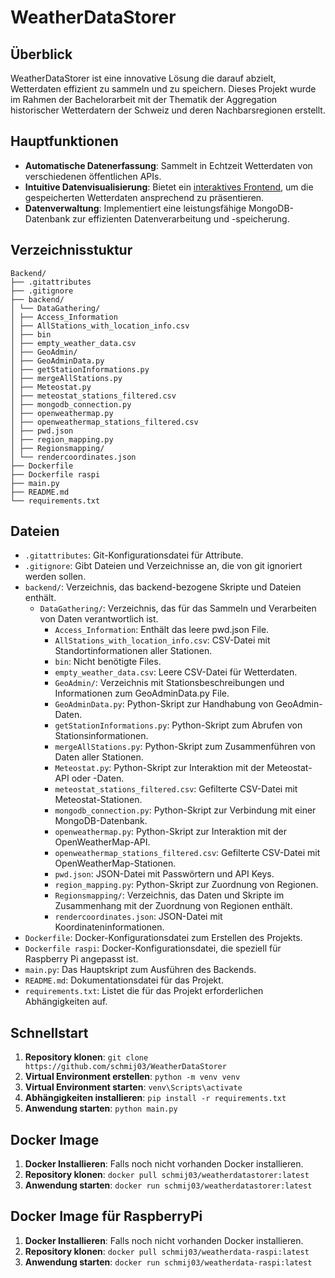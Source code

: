 # WeatherDataStorer

## Überblick
WeatherDataStorer ist eine innovative Lösung die darauf abzielt, Wetterdaten effizient zu sammeln und zu speichern. Dieses Projekt wurde im Rahmen der Bachelorarbeit mit der Thematik der Aggregation historischer Wetterdatern der Schweiz und deren Nachbarsregionen erstellt.

## Hauptfunktionen
- **Automatische Datenerfassung**: Sammelt in Echtzeit Wetterdaten von verschiedenen öffentlichen APIs.
- **Intuitive Datenvisualisierung**: Bietet ein [interaktives Frontend](https://github.com/schmij03/HistoricWeatherDataFrontend), um die gespeicherten Wetterdaten ansprechend zu präsentieren.
- **Datenverwaltung**: Implementiert eine leistungsfähige MongoDB-Datenbank zur effizienten Datenverarbeitung und -speicherung.

## Verzeichnisstuktur
```
Backend/
├── .gitattributes
├── .gitignore
├── backend/
│ └── DataGathering/
│ ├── Access_Information
│ ├── AllStations_with_location_info.csv
│ ├── bin
│ ├── empty_weather_data.csv
│ ├── GeoAdmin/
│ ├── GeoAdminData.py
│ ├── getStationInformations.py
│ ├── mergeAllStations.py
│ ├── Meteostat.py
│ ├── meteostat_stations_filtered.csv
│ ├── mongodb_connection.py
│ ├── openweathermap.py
│ ├── openweathermap_stations_filtered.csv
│ ├── pwd.json
│ ├── region_mapping.py
│ ├── Regionsmapping/
│ └── rendercoordinates.json
├── Dockerfile
├── Dockerfile raspi
├── main.py
├── README.md
└── requirements.txt
```

## Dateien
- `.gitattributes`: Git-Konfigurationsdatei für Attribute.
- `.gitignore`: Gibt Dateien und Verzeichnisse an, die von git ignoriert werden sollen.
- `backend/`: Verzeichnis, das backend-bezogene Skripte und Dateien enthält.
    - `DataGathering/`: Verzeichnis, das für das Sammeln und Verarbeiten von Daten verantwortlich ist.
        - `Access_Information`: Enthält das leere pwd.json File.
        - `AllStations_with_location_info.csv`: CSV-Datei mit Standortinformationen aller Stationen.
        - `bin`: Nicht benötigte Files.
        - `empty_weather_data.csv`: Leere CSV-Datei für Wetterdaten.
        - `GeoAdmin/`: Verzeichnis mit Stationsbeschreibungen und Informationen zum GeoAdminData.py File.
        - `GeoAdminData.py`: Python-Skript zur Handhabung von GeoAdmin-Daten.
        - `getStationInformations.py`: Python-Skript zum Abrufen von Stationsinformationen.
        - `mergeAllStations.py`: Python-Skript zum Zusammenführen von Daten aller Stationen.
        - `Meteostat.py`: Python-Skript zur Interaktion mit der Meteostat-API oder -Daten.
        - `meteostat_stations_filtered.csv`: Gefilterte CSV-Datei mit Meteostat-Stationen.
        - `mongodb_connection.py`: Python-Skript zur Verbindung mit einer MongoDB-Datenbank.
        - `openweathermap.py`: Python-Skript zur Interaktion mit der OpenWeatherMap-API.
        - `openweathermap_stations_filtered.csv`: Gefilterte CSV-Datei mit OpenWeatherMap-Stationen.
        - `pwd.json`: JSON-Datei mit Passwörtern und API Keys.
        - `region_mapping.py`: Python-Skript zur Zuordnung von Regionen.
        - `Regionsmapping/`: Verzeichnis, das Daten und Skripte im Zusammenhang mit der Zuordnung von Regionen enthält.
        - `rendercoordinates.json`: JSON-Datei mit Koordinateninformationen.
- `Dockerfile`: Docker-Konfigurationsdatei zum Erstellen des Projekts.
- `Dockerfile raspi`: Docker-Konfigurationsdatei, die speziell für Raspberry Pi angepasst ist.
- `main.py`: Das Hauptskript zum Ausführen des Backends.
- `README.md`: Dokumentationsdatei für das Projekt.
- `requirements.txt`: Listet die für das Projekt erforderlichen Abhängigkeiten auf.


## Schnellstart
1. **Repository klonen**: `git clone https://github.com/schmij03/WeatherDataStorer`
2. **Virtual Environment erstellen**: `python -m venv venv`
3. **Virtual Environment starten**: `venv\Scripts\activate`
4. **Abhängigkeiten installieren**: `pip install -r requirements.txt`
5. **Anwendung starten**: `python main.py`

## Docker Image
1. **Docker Installieren**: Falls noch nicht vorhanden Docker installieren.
2. **Repository klonen**: `docker pull schmij03/weatherdatastorer:latest`
3. **Anwendung starten**: `docker run schmij03/weatherdatastorer:latest`

## Docker Image für RaspberryPi
1. **Docker Installieren**: Falls noch nicht vorhanden Docker installieren.
2. **Repository klonen**: `docker pull schmij03/weatherdata-raspi:latest`
3. **Anwendung starten**: `docker run schmij03/weatherdata-raspi:latest`


